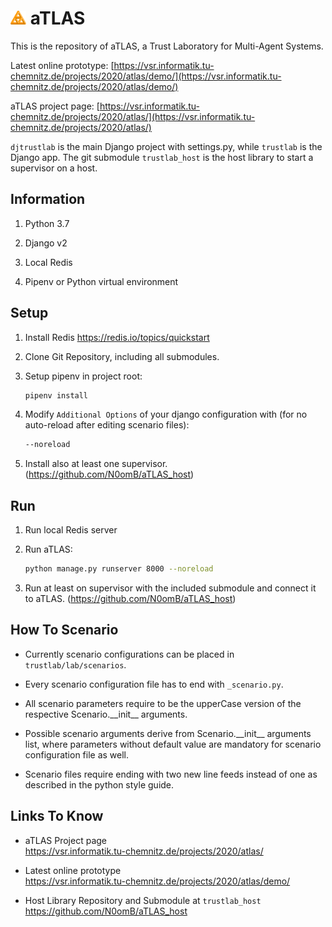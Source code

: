 # <img src="/_logos/atlas_orange.svg" alt="aTLAS orange" width="5%"> aTLAS

This is the repository of aTLAS, a Trust Laboratory for Multi-Agent Systems.

Latest online prototype: [https://vsr.informatik.tu-chemnitz.de/projects/2020/atlas/demo/](https://vsr.informatik.tu-chemnitz.de/projects/2020/atlas/demo/)

aTLAS project page: [https://vsr.informatik.tu-chemnitz.de/projects/2020/atlas/](https://vsr.informatik.tu-chemnitz.de/projects/2020/atlas/)

`djtrustlab` is the main Django project with settings.py, while `trustlab` is the Django app. The git submodule `trustlab_host` is the host library to start a supervisor on a host.

## Information
1. Python 3.7

2. Django v2

3. Local Redis

4. Pipenv or Python virtual environment

## Setup
1. Install Redis https://redis.io/topics/quickstart

2. Clone Git Repository, including all submodules.

3. Setup pipenv in project root:
    ```bash
    pipenv install
    ```
        
4. Modify ``Additional Options`` of your django configuration with (for no auto-reload after editing scenario files):
    ```bash
    --noreload
    ```

5. Install also at least one supervisor. (https://github.com/N0omB/aTLAS_host)

   
## Run

1. Run local Redis server

2. Run aTLAS:
    ```bash
    python manage.py runserver 8000 --noreload
    ```

3. Run at least on supervisor with the included submodule and connect it to aTLAS. (https://github.com/N0omB/aTLAS_host)


## How To Scenario

- Currently scenario configurations can be placed in ``trustlab/lab/scenarios``.

- Every scenario configuration file has to end with ``_scenario.py``.

- All scenario parameters require to be the upperCase version of the respective Scenario.\_\_init\_\_ arguments.

- Possible scenario arguments derive from Scenario.\_\_init\_\_ arguments list, where parameters without default value are mandatory for scenario configuration file as well.

- Scenario files require ending with two new line feeds instead of one as described in the python style guide.


## Links To Know

* aTLAS Project page \
https://vsr.informatik.tu-chemnitz.de/projects/2020/atlas/

* Latest online prototype \
https://vsr.informatik.tu-chemnitz.de/projects/2020/atlas/demo/

* Host Library Repository and Submodule at `trustlab_host` \
https://github.com/N0omB/aTLAS_host

<!-- Identifiers, in alphabetical order -->
[atlas-logo-orange]: /_logos/atlas_orange.svg


